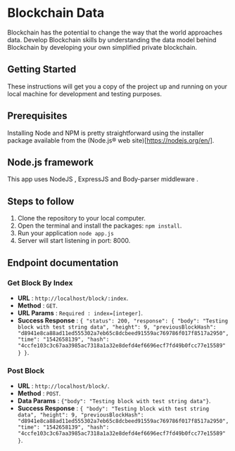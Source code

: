 # Blockchain Data

Blockchain has the potential to change the way that the world approaches data. Develop Blockchain skills by understanding the data model behind Blockchain by developing your own simplified private blockchain.

## Getting Started

These instructions will get you a copy of the project up and running on your local machine for development and testing purposes.

## Prerequisites

Installing Node and NPM is pretty straightforward using the installer package available from the (Node.js® web site)[https://nodejs.org/en/].

## Node.js framework
This app uses NodeJS , ExpressJS and Body-parser middleware .

## Steps to follow

1. Clone the repository to your local computer.
2. Open the terminal and install the packages: `npm install`.
3. Run your application `node app.js`
4. Server will start listening in port: 8000. 


## Endpoint documentation

### Get Block By Index
* **URL** : `http://localhost/block/:index`.
* **Method** : `GET`.
* **URL Params** : `Required : index=[integer]`.
* **Success Response** : `{
    "status": 200,
    "response": {
        "body": "Testing block with test string data",
        "height": 9,
        "previousBlockHash": "d8941e8ca88ad11ed555302a7eb65c8dcbeed91559ac769786f017f8517a2950",
        "time": "1542658139",
        "hash": "4ccfe103c3c67aa3985ac7318a1a32e8defd4ef6696ecf7fd49b0fcc77e15589"
    }
}`.


### Post Block 
* **URL** : `http://localhost/block/`.
* **Method** : `POST`.
* **Data Params** : `{"body": "Testing block with test string data"}`.
* **Success Response** : `{
    "body": "Testing block with test string data",
    "height": 9,
    "previousBlockHash": "d8941e8ca88ad11ed555302a7eb65c8dcbeed91559ac769786f017f8517a2950",
    "time": "1542658139",
    "hash": "4ccfe103c3c67aa3985ac7318a1a32e8defd4ef6696ecf7fd49b0fcc77e15589"
}`.

